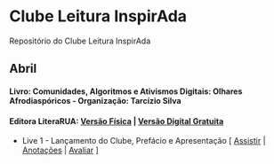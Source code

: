 # Clube Leitura InspirAda
Repositório do Clube Leitura InspirAda

## Abril
#### Livro: Comunidades, Algoritmos e Ativismos Digitais: Olhares Afrodiaspóricos - Organização: Tarcízio Silva
#### Editora LiteraRUA: [Versão Física](http://www.literarua.com.br/livro/olhares-afrodiasporicos) | [Versão Digital Gratuita](https://bit.ly/ComunidadesDigitais) 

- Live 1 - Lançamento do Clube, Prefácio e Apresentação [ [Assistir](https://youtu.be/lZjSEpgFTh0) | [Anotações](https://docs.google.com/document/d/1tjhvrICUKVx0AYioNOYxJvEFlo_usiJvv6HxXyCROtk/edit?usp=sharing) | [Avaliar](https://forms.gle/PnnBBfNFw6uWZwmP7) ]
